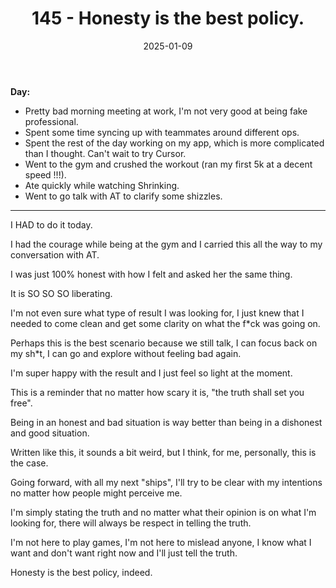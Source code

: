 ﻿---
title: 145 - Honesty is the best policy.
date: 2025-01-09
categories: ["daily"]
tags: posts

---
**Day:** 

- Pretty bad morning meeting at work, I'm not very good at being fake professional.
- Spent some time syncing up with teammates around different ops.
- Spent the rest of the day working on my app, which is more complicated than I thought. Can't wait to try Cursor.
- Went to the gym and crushed the workout (ran my first 5k at a decent speed !!!).
- Ate quickly while watching Shrinking.
- Went to go talk with AT to clarify some shizzles.
---
I HAD to do it today.

I had the courage while being at the gym and I carried this all the way to my conversation with AT.

I was just 100% honest with how I felt and asked her the same thing.

It is SO SO SO liberating.

I'm not even sure what type of result I was looking for, I just knew that I needed to come clean and get some clarity on what the f*ck was going on.

Perhaps this is the best scenario because we still talk, I can focus back on my sh*t, I can go and explore without feeling bad again.

I'm super happy with the result and I just feel so light at the moment.

This is a reminder that no matter how scary it is, "the truth shall set you free".

Being in an honest and bad situation is way better than being in a dishonest and good situation.

Written like this, it sounds a bit weird, but I think, for me, personally, this is the case.

Going forward, with all my next "ships", I'll try to be clear with my intentions no matter how people might perceive me.

I'm simply stating the truth and no matter what their opinion is on what I'm looking for, there will always be respect in telling the truth.

I'm not here to play games, I'm not here to mislead anyone, I know what I want and don't want right now and I'll just tell the truth.

Honesty is the best policy, indeed.
